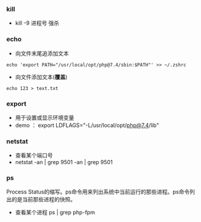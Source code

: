 ### kill
* kill -9 进程号   强杀

### echo
* 向文件末尾追添加文本
``` 
echo 'export PATH="/usr/local/opt/php@7.4/sbin:$PATH"' >> ~/.zshrc
```

* 向文件添加文本(**覆盖**)
``` 
echo 123 > text.txt
```

### export 
* 用于设置或显示环境变量
* demo ： export LDFLAGS="-L/usr/local/opt/php@7.4/lib"

### netstat
* 查看某个端口号
* netstat -an | grep 9501 -an | grep 9501

### ps
Process Status的缩写。ps命令用来列出系统中当前运行的那些进程。ps命令列出的是当前那些进程的快照。
* 查看某个进程 ps | grep php-fpm